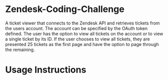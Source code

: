 # Zendesk-Coding-Challenge

A ticket viewer that connects to the Zendesk API and retrieves tickets from the users account. The account can be specified by the OAuth token defined. The user has the option to view all tickets on the account or to view a single ticket by its ID. If the user chooses to view all tickets, they are presented 25 tickets as the first page and have the option to page through the remaining.

# Usage Instructions
